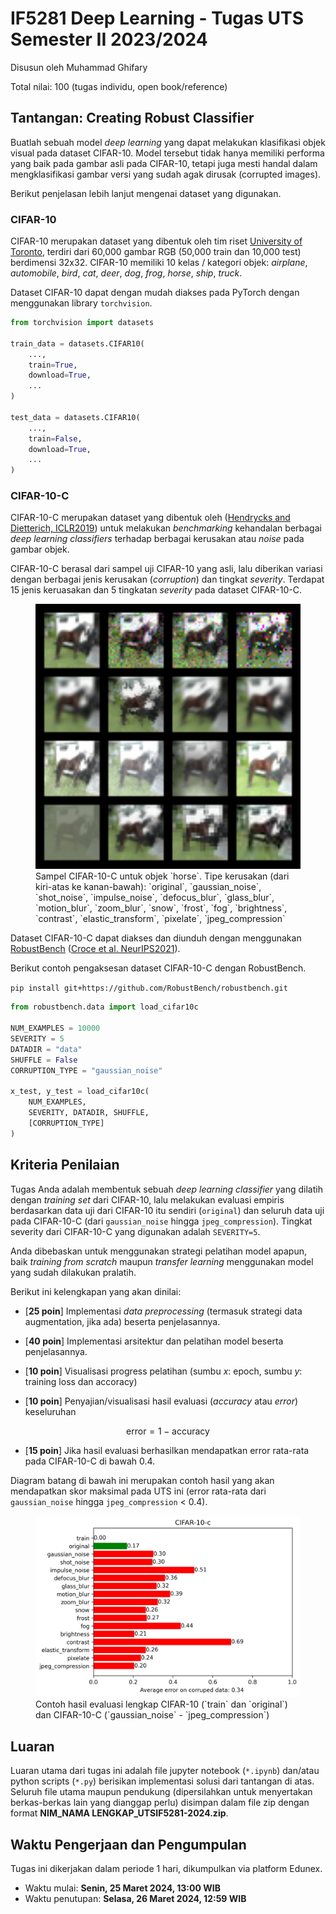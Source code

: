 # IF5281 Deep Learning - Tugas UTS Semester II 2023/2024
Disusun oleh Muhammad Ghifary

Total nilai: 100 (tugas individu, open book/reference)


## Tantangan: Creating Robust Classifier
Buatlah sebuah model *deep learning* yang dapat melakukan klasifikasi objek visual pada dataset CIFAR-10. Model tersebut tidak hanya memiliki performa yang baik pada gambar asli pada CIFAR-10, tetapi juga mesti handal dalam mengklasifikasi gambar versi yang sudah agak dirusak (corrupted images).

Berikut penjelasan lebih lanjut mengenai dataset yang digunakan.

### CIFAR-10
CIFAR-10 merupakan dataset yang dibentuk oleh tim riset [University of Toronto](https://www.cs.toronto.edu/~kriz/cifar.html), terdiri dari 60,000 gambar RGB (50,000 train dan 10,000 test) berdimensi 32x32. CIFAR-10 memiliki 10 kelas / kategori objek: *airplane*, *automobile*, *bird*, *cat*, *deer*, *dog*, *frog*, *horse*, *ship*, *truck*.

Dataset CIFAR-10 dapat dengan mudah diakses pada PyTorch dengan menggunakan library `torchvision`.

```python
from torchvision import datasets

train_data = datasets.CIFAR10(
    ...,
    train=True,
    download=True,
    ...
)

test_data = datasets.CIFAR10(
    ...,
    train=False,
    download=True,
    ...
)
```


### CIFAR-10-C
CIFAR-10-C merupakan dataset yang dibentuk oleh ([Hendrycks and Dietterich, ICLR2019](https://arxiv.org/pdf/1903.12261v1.pdf)) untuk melakukan *benchmarking* kehandalan berbagai *deep learning classifiers* terhadap berbagai kerusakan atau *noise* pada gambar objek.

CIFAR-10-C berasal dari sampel uji CIFAR-10 yang asli, lalu diberikan variasi dengan berbagai jenis kerusakan (*corruption*) dan tingkat *severity*. Terdapat 15 jenis keruasakan dan 5 tingkatan *severity* pada dataset CIFAR-10-C.

<figure class="image">
    <img src="horse-cifar10c.png" width="600">
    <figcaption>Sampel CIFAR-10-C untuk objek `horse`. Tipe kerusakan (dari kiri-atas ke kanan-bawah): `original`, `gaussian_noise`, `shot_noise`, `impulse_noise`, `defocus_blur`, `glass_blur`, `motion_blur`, `zoom_blur`, `snow`, `frost`, `fog`, `brightness`, `contrast`, `elastic_transform`, `pixelate`, `jpeg_compression`</figcaption>
</figure>

Dataset CIFAR-10-C dapat diakses dan diunduh dengan menggunakan [RobustBench](https://github.com/RobustBench/robustbench) ([Croce et al. NeurIPS2021](https://arxiv.org/abs/2010.09670)).

Berikut contoh pengaksesan dataset CIFAR-10-C dengan RobustBench.

`pip install git+https://github.com/RobustBench/robustbench.git`

```python
from robustbench.data import load_cifar10c

NUM_EXAMPLES = 10000
SEVERITY = 5
DATADIR = "data"
SHUFFLE = False
CORRUPTION_TYPE = "gaussian_noise"

x_test, y_test = load_cifar10c(
    NUM_EXAMPLES,
    SEVERITY, DATADIR, SHUFFLE,
    [CORRUPTION_TYPE]
)
```

## Kriteria Penilaian
Tugas Anda adalah membentuk sebuah *deep learning classifier* yang dilatih dengan *training set* dari CIFAR-10, lalu melakukan evaluasi empiris berdasarkan data uji dari CIFAR-10 itu sendiri (`original`) dan seluruh data uji pada CIFAR-10-C (dari `gaussian_noise` hingga `jpeg_compression`). Tingkat severity dari CIFAR-10-C yang digunakan adalah `SEVERITY=5`.

Anda dibebaskan untuk menggunakan strategi pelatihan model apapun, baik *training from scratch* maupun *transfer learning* menggunakan model yang sudah dilakukan pralatih.

Berikut ini kelengkapan yang akan dinilai:

- [__25 poin__] Implementasi *data preprocessing* (termasuk strategi data augmentation, jika ada) beserta penjelasannya.

- [__40 poin__] Implementasi arsitektur dan pelatihan model beserta penjelasannya.

- [__10 poin__] Visualisasi progress pelatihan (sumbu $x$: epoch, sumbu $y$: training loss dan accoracy)

- [__10 poin__] Penyajian/visualisasi hasil evaluasi (*accuracy* atau *error*) keseluruhan 

$$\mathrm{error} = 1 - \mathrm{accuracy}$$

- [__15 poin__] Jika hasil evaluasi berhasilkan mendapatkan error rata-rata pada CIFAR-10-C di bawah 0.4.

Diagram batang di bawah ini merupakan contoh hasil yang akan mendapatkan skor maksimal pada UTS ini (error rata-rata dari `gaussian_noise` hingga `jpeg_compression` $<$ 0.4).

<figure class="image">
    <img src="results_examples2.png" width="600">
    <figcaption>Contoh hasil evaluasi lengkap CIFAR-10 (`train` dan `original`) dan CIFAR-10-C (`gaussian_noise` - `jpeg_compression`)</figcaption>
</figure>

## Luaran
Luaran utama dari tugas ini adalah file jupyter notebook (`*.ipynb`) dan/atau python scripts (`*.py`) berisikan implementasi solusi dari tantangan di atas. Seluruh file utama maupun pendukung (dipersilahkan untuk menyertakan berkas-berkas lain yang dianggap perlu) disimpan dalam file zip dengan format **NIM_NAMA LENGKAP_UTSIF5281-2024.zip**.

## Waktu Pengerjaan dan Pengumpulan
Tugas ini dikerjakan dalam periode 1 hari, dikumpulkan via platform Edunex.
- Waktu mulai: **Senin, 25 Maret 2024, 13:00 WIB**
- Waktu penutupan: **Selasa, 26 Maret 2024, 12:59 WIB**



